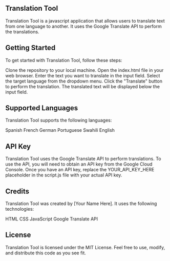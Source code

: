 ## Translation Tool
Translation Tool is a javascript application that allows users to translate text from one language to another. It uses the Google Translate API to perform the translations.

## Getting Started
To get started with Translation Tool, follow these steps:

Clone the repository to your local machine.
Open the index.html file in your web browser.
Enter the text you want to translate in the input field.
Select the target language from the dropdown menu.
Click the "Translate" button to perform the translation.
The translated text will be displayed below the input field.
## Supported Languages
Translation Tool supports the following languages:

Spanish
French
German
Portuguese
Swahili
English

## API Key
Translation Tool uses the Google Translate API to perform translations. To use the API, you will need to obtain an API key from the Google Cloud Console. Once you have an API key, replace the YOUR_API_KEY_HERE placeholder in the script.js file with your actual API key.

## Credits
Translation Tool was created by [Your Name Here]. It uses the following technologies:

HTML
CSS
JavaScript
Google Translate API

## License
Translation Tool is licensed under the MIT License. Feel free to use, modify, and distribute this code as you see fit.